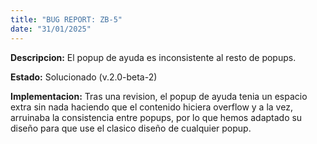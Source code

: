 ```yaml
---
title: "BUG REPORT: ZB-5"
date: "31/01/2025"
---
```


**Descripcion:**  El popup de ayuda es inconsistente al resto de popups.

**Estado:** Solucionado (v.2.0-beta-2)

**Implementacion:** Tras una revision, el popup de ayuda tenia un espacio extra sin nada haciendo que el contenido hiciera overflow y a la vez, arruinaba la consistencia entre popups, por lo que hemos adaptado su diseño para que use el clasico diseño de cualquier popup.
